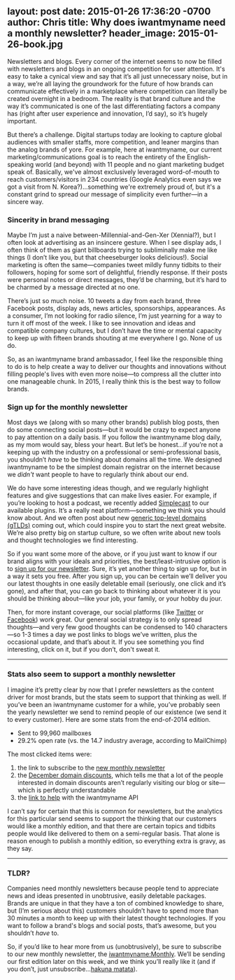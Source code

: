 layout: post
date: 2015-01-26 17:36:20 -0700
author: Chris
title: Why does iwantmyname need a monthly newsletter?
header_image: 2015-01-26-book.jpg
----

Newsletters and blogs. Every corner of the internet seems to now be filled with newsletters and blogs in an ongoing competition for user attention. It's easy to take a cynical view and say that it’s all just unnecessary noise, but in a way, we’re all laying the groundwork for the future of how brands can communicate effectively in a marketplace where competition can literally be created overnight in a bedroom. The reality is that brand culture and the way it’s communicated is one of the last differentiating factors a company has (right after user experience and innovation, I’d say), so it’s hugely important.

But there’s a challenge. Digital startups today are looking to capture global audiences with smaller staffs, more competition, and leaner margins than the analog brands of yore. For example, here at iwantmyname, our current marketing/communications goal is to reach the entirety of the English-speaking world (and beyond) with 11 people and no giant marketing budget speak of. Basically, we've almost exclusively leveraged word-of-mouth to reach customers/visitors in 234 countries (Google Analytics even says we got a visit from N. Korea?)...something we're extremely proud of, but it's a constant grind to spread our message of simplicity even further—in a sincere way.

### Sincerity in brand messaging

Maybe I’m just a naive between-Millennial-and-Gen-Xer (Xennial?), but I often look at advertising as an insincere gesture. When I see display ads, I often think of them as giant billboards trying to subliminally make me like things (I don’t like you, but that cheeseburger looks delicious!). Social marketing is often the same—companies tweet mildly funny tidbits to their followers, hoping for some sort of delightful, friendly response. If their posts were personal notes or direct messages, they’d be charming, but it’s hard to be charmed by a message directed at no one.

There’s just so much noise. 10 tweets a day from each brand, three Facebook posts, display ads, news articles, sponsorships, appearances. As a consumer, I’m not looking for radio silence, I’m just yearning for a way to turn it off most of the week. I like to see innovation and ideas and compatible company cultures, but I don’t have the time or mental capacity to keep up with fifteen brands shouting at me everywhere I go. None of us do. 

So, as an iwantmyname brand ambassador, I feel like the responsible thing to do is to help create a way to deliver our thoughts and innovations without filling people's lives with even more noise—to compress all the clutter into one manageable chunk. In 2015, I really think this is the best way to follow brands.

### Sign up for the monthly newsletter

Most days we (along with so many other brands) publish blog posts, then do some connecting social posts—but it would be crazy to expect anyone to pay attention on a daily basis. If you follow the iwantmyname blog daily, as my mom would say, bless your heart. But let’s be honest…if you’re not a keeping up with the industry on a professional or semi-professional basis, you shouldn’t *have* to be thinking about domains all the time. We designed iwantmyname to be the simplest domain registrar on the internet because we *didn't* want people to have to regularly think about our end. 

We do have some interesting ideas though, and we regularly highlight features and give suggestions that can make lives easier. For example, if you’re looking to host a podcast, we recently added [Simplecast](https://iwantmyname.com/services/podcast/simplecast) to our available plugins. It’s a really neat platform—something we think you should know about. And we often post about new [generic top-level domains (gTLDs)](https://iwantmyname.com/domains/new-gtld-domain-extensions) coming out, which could inspire you to start the next great website. We’re also pretty big on startup culture, so we often write about new tools and thought technologies we find interesting.

So if you want some more of the above, or if you just want to know if our brand aligns with your ideals and priorities, the best/least-intrusive option is to [sign up for our newsletter](https://iwantmyname.com/monthly). Sure, it’s yet another thing  to sign up for, but in a way it sets you free. After you sign up, you can be certain we’ll deliver you our latest thoughts in one easily deletable email (seriously, one click and it’s gone), and after that, you can go back to thinking about whatever it is you should be thinking about—like your job, your family, or your hobby du jour.

Then, for more instant coverage, our social platforms (like [Twitter](https://twitter.com/iwantmyname) or [Facebook](https://www.facebook.com/iwantmyname)) work great. Our general social strategy is to only spread thoughts—and very few good thoughts can be condensed to 140 characters—so 1-3 times a day we post links to blogs we’ve written, plus the occasional update, and that’s about it. If you see something you find interesting, click on it, but if you don’t, don't sweat it.

***

### Stats also seem to support a monthly newsletter

I imagine it’s pretty clear by now that I prefer newsletters as the content driver for most brands, but the stats seem to support that thinking as well. If you’ve been an iwantmyname customer for a while, you’ve probably seen the yearly newsletter we send to remind people of our existence (we send it to every customer). Here are some stats from the end-of-2014 edition.

+ Sent to 99,960 mailboxes
+ 29.2% open rate (vs. the 14.7 industry average, according to MailChimp)

The most clicked items were:

1. the link to subscribe to the [new monthly newsletter](https://iwantmyname.com/monthly)
2. the [December domain discounts](https://iwantmyname.com/domains/special-offer), which tells me that a lot of the people interested in domain discounts aren’t regularly visiting our blog or site—which is perfectly understandable
3. the [link to help](https://docs.google.com/a/ideegeo.com/forms/d/1WzXl1WdMt8eRoH1Kprl5QtRXmX-L4Citp9dYXvzTHUs/viewform) with the iwantmyname API

I can’t say for certain that this is common for newsletters, but the analytics for this particular send seems to support the thinking that our customers would like a monthly edition, and that there are certain topics and tidbits people would like delivered to them on a semi-regular basis. That alone is reason enough to publish a monthly edition, so everything extra is gravy, as they say.

***

### TLDR?

Companies need monthly newsletters because people tend to appreciate news and ideas presented in unobtrusive, easily deletable packages. Brands are unique in that they have a ton of combined knowledge to share, but (I’m serious about this) customers shouldn’t have to spend more than 30 minutes a month to keep up with their latest thought technologies. If you want to follow a brand's blogs and social posts, that’s awesome, but you shouldn’t *have* to. 

So, if you’d like to hear more from us (unobtrusively), be sure to subscribe to our new monthly newsletter, the [iwantmyname:Monthly](https://iwantmyname.com/monthly). We’ll be sending our first edition later on this week, and we think you’ll really like it (and if you don’t, just unsubscribe…[hakuna matata](https://www.youtube.com/watch?v=xB5ceAruYrI)).